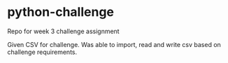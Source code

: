 # python-challenge
Repo for week 3 challenge assignment

Given CSV for challenge.  Was able to import, read and write csv based on challenge requirements.

